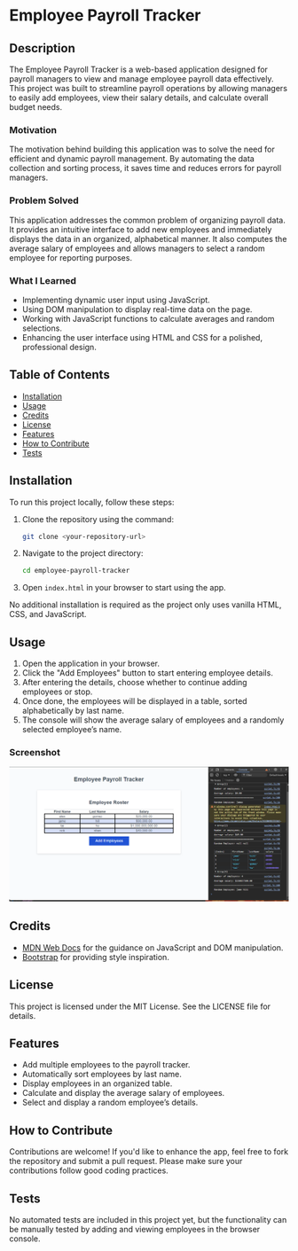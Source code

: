 # Employee Payroll Tracker

## Description

The Employee Payroll Tracker is a web-based application designed for payroll managers to view and manage employee payroll data effectively. This project was built to streamline payroll operations by allowing managers to easily add employees, view their salary details, and calculate overall budget needs.

### Motivation
The motivation behind building this application was to solve the need for efficient and dynamic payroll management. By automating the data collection and sorting process, it saves time and reduces errors for payroll managers.

### Problem Solved
This application addresses the common problem of organizing payroll data. It provides an intuitive interface to add new employees and immediately displays the data in an organized, alphabetical manner. It also computes the average salary of employees and allows managers to select a random employee for reporting purposes.

### What I Learned
- Implementing dynamic user input using JavaScript.
- Using DOM manipulation to display real-time data on the page.
- Working with JavaScript functions to calculate averages and random selections.
- Enhancing the user interface using HTML and CSS for a polished, professional design.

## Table of Contents

- [Installation](#installation)
- [Usage](#usage)
- [Credits](#credits)
- [License](#license)
- [Features](#features)
- [How to Contribute](#how-to-contribute)
- [Tests](#tests)

## Installation

To run this project locally, follow these steps:

1. Clone the repository using the command:
    ```bash
    git clone <your-repository-url>
    ```
2. Navigate to the project directory:
    ```bash
    cd employee-payroll-tracker
    ```
3. Open `index.html` in your browser to start using the app.

No additional installation is required as the project only uses vanilla HTML, CSS, and JavaScript.

## Usage

1. Open the application in your browser.
2. Click the "Add Employees" button to start entering employee details.
3. After entering the details, choose whether to continue adding employees or stop.
4. Once done, the employees will be displayed in a table, sorted alphabetically by last name.
5. The console will show the average salary of employees and a randomly selected employee’s name.

### Screenshot

![App Screenshot](assets/images/Mod3.png)

## Credits

- [MDN Web Docs](https://developer.mozilla.org/) for the guidance on JavaScript and DOM manipulation.
- [Bootstrap](https://getbootstrap.com/) for providing style inspiration.

## License

This project is licensed under the MIT License. See the LICENSE file for details.

## Features

- Add multiple employees to the payroll tracker.
- Automatically sort employees by last name.
- Display employees in an organized table.
- Calculate and display the average salary of employees.
- Select and display a random employee’s details.

## How to Contribute

Contributions are welcome! If you'd like to enhance the app, feel free to fork the repository and submit a pull request. Please make sure your contributions follow good coding practices.

## Tests

No automated tests are included in this project yet, but the functionality can be manually tested by adding and viewing employees in the browser console.

